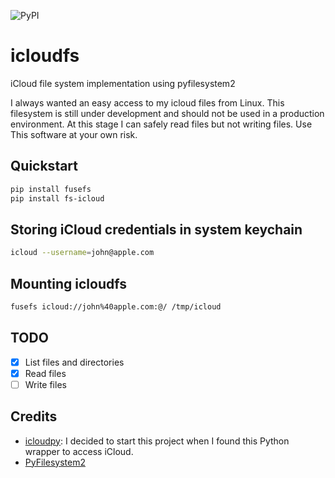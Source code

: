 ![PyPI](https://img.shields.io/pypi/v/fs-icloud)

# icloudfs
iCloud file system implementation using pyfilesystem2

I always wanted an easy access to my icloud files from Linux. This filesystem
is still under development and should not be used in a production environment.
At this stage I can safely read files but not writing files. Use This
software at your own risk.

## Quickstart

```bash
pip install fusefs
pip install fs-icloud
```

## Storing iCloud credentials in system keychain

```bash
icloud --username=john@apple.com
```

## Mounting icloudfs

```bash
fusefs icloud://john%40apple.com:@/ /tmp/icloud
```

## TODO

- [x] List files and directories
- [x] Read files
- [ ] Write files

## Credits

- [icloudpy](https://github.com/mandarons/icloudpy): I decided to start this project when I found this Python wrapper to access iCloud.
- [PyFilesystem2](https://docs.pyfilesystem.org/en/latest/)
